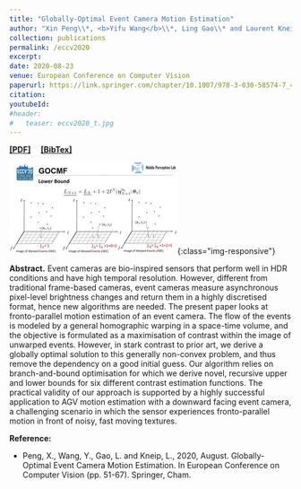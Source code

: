 ```yaml
---
title: "Globally-Optimal Event Camera Motion Estimation"
author: "Xin Peng\\*, <b>Yifu Wang</b>\\*, Ling Gao\\* and Laurent Kneip."
collection: publications
permalink: /eccv2020
excerpt: 
date: 2020-08-23
venue: European Conference on Computer Vision
paperurl: https://link.springer.com/chapter/10.1007/978-3-030-58574-7_4
citation: 
youtubeId: 
#header:
#   teaser: eccv2020_t.jpg
---
```


<a href="https://1fwang.github.io/files/eccv2020.pdf" target="_blank"><b>[PDF]</b></a>&emsp;
<a href="https://1fwang.github.io/files/peng2020globally.txt" target="_blank"><b>[BibTex]</b></a>

![firenet_banner](/images/eccv2020.jpg){:class="img-responsive"}

<b>Abstract.</b> 
Event cameras are bio-inspired sensors that perform well in HDR conditions and have high temporal resolution. However, different from traditional frame-based cameras, event cameras measure asynchronous pixel-level brightness changes and return them in a highly discretised format, hence new algorithms are needed. The present paper looks at fronto-parallel motion estimation of an event camera. The flow of the events is modeled by a general homographic warping in a space-time volume, and the objective is formulated as a maximisation of contrast within the image of unwarped events. However, in stark contrast to prior art, we derive a globally optimal solution to this generally non-convex problem, and thus remove the dependency on a good initial guess. Our algorithm relies on branch-and-bound optimisation for which we derive novel, recursive upper and lower bounds for six different contrast estimation functions. The practical validity of our approach is supported by a highly successful application to AGV motion estimation with a downward facing event camera, a challenging scenario in which the sensor experiences fronto-parallel motion in front of noisy, fast moving textures.

<b>Reference:</b>
* Peng, X., Wang, Y., Gao, L. and Kneip, L., 2020, August. Globally-Optimal Event Camera Motion Estimation. In European Conference on Computer Vision (pp. 51-67). Springer, Cham.
